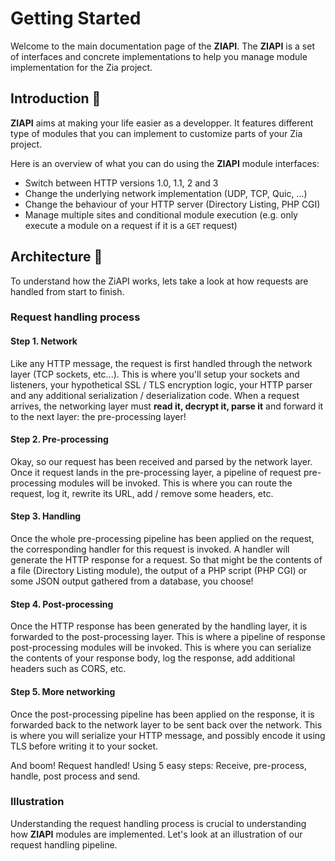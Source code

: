 # Getting Started

Welcome to the main documentation page of the **ZIAPI**. The **ZIAPI** is a set of interfaces and concrete implementations to help you manage module implementation for the Zia project.

## Introduction 👀

**ZIAPI** aims at making your life easier as a developper. It features different type of modules that you can implement to customize parts of your Zia project.

Here is an overview of what you can do using the **ZIAPI** module interfaces:
- Switch between HTTP versions 1.0, 1.1, 2 and 3
- Change the underlying network implementation (UDP, TCP, Quic, ...)
- Change the behaviour of your HTTP server (Directory Listing, PHP CGI)
- Manage multiple sites and conditional module execution (e.g. only execute a module on a request if it is a `GET` request)

## Architecture 🏦

To understand how the ZiAPI works, lets take a look at how requests are handled from start to finish.

### Request handling process

#### Step 1. Network

Like any HTTP message, the request is first handled through the network layer (TCP sockets, etc...). This is where you'll setup your sockets and listeners, your hypothetical SSL / TLS encryption logic, your HTTP parser and any additional serialization / deserialization code. When a request arrives, the networking layer must **read it, decrypt it, parse it** and forward it to the next layer: the pre-processing layer!

#### Step 2. Pre-processing

Okay, so our request has been received and parsed by the network layer. Once it request lands in the pre-processing layer, a pipeline of request pre-processing modules will be invoked. This is where you can route the request, log it, rewrite its URL, add / remove some headers, etc.

#### Step 3. Handling

Once the whole pre-processing pipeline has been applied on the request, the corresponding handler for this request is invoked. A handler will generate the HTTP response for a request. So that might be the contents of a file (Directory Listing module), the output of a PHP script (PHP CGI) or some JSON output gathered from a database, you choose!

#### Step 4. Post-processing

Once the HTTP response has been generated by the handling layer, it is forwarded to the post-processing layer. This is where a pipeline of response post-processing modules will be invoked. This is where you can serialize the contents of your response body, log the response, add additional headers such as CORS, etc.

#### Step 5. More networking

Once the post-processing pipeline has been applied on the response, it is forwarded back to the network layer to be sent back over the network. This is where you will serialize your HTTP message, and possibly encode it using TLS before writing it to your socket.

And boom! Request handled! Using 5 easy steps: Receive, pre-process, handle, post process and send.

### Illustration

Understanding the request handling process is crucial to understanding how **ZIAPI** modules are implemented. Let's look at an illustration of our request handling pipeline.

